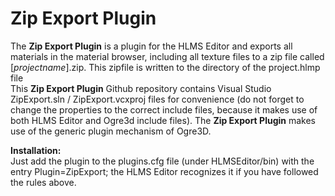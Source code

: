 # Zip Export Plugin

The __Zip Export Plugin__ is a plugin for the HLMS Editor and exports all materials in the material browser, including all texture files to a zip file called [_projectname_].zip. 
This zipfile is written to the directory of the project.hlmp file  
This __Zip Export Plugin__ Github repository contains Visual Studio ZipExport.sln / ZipExport.vcxproj files for convenience (do not forget to change the properties to the correct include files, 
because it makes use of both HLMS Editor and Ogre3d include files).
The __Zip Export Plugin__ makes use of the generic plugin mechanism of Ogre3D.

**Installation:**  
Just add the plugin to the plugins.cfg file (under HLMSEditor/bin) with the entry Plugin=ZipExport; the HLMS Editor recognizes it if you have followed the rules above.